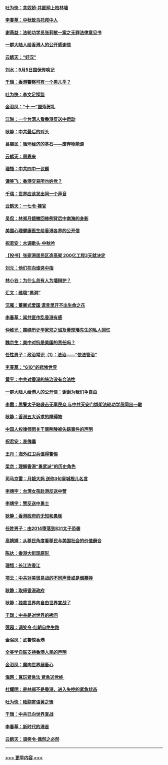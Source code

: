 #### [吐为快：念奴娇‧共匪网上柏林墙](../pages/nsc993/n11519122.md?t=09131444) 
#### [李春草：中秋致乌托邦中人](../pages/nsc993/n11518776.md?t=09131444) 
#### [谢燕益：法轮功学员张莉敏一案之无罪法律意见书](../pages/nsc993/n11517600.md?t=09131444) 
#### [一群大陆人给香港人的公开感谢信](../pages/nsc993/n11514797.md?t=09131444) 
#### [云鹤天：“好汉”](../pages/nsc993/n11513536.md?t=09131444) 
#### [刘水：9月5日国保传唤记](../pages/nsc993/n11513460.md?t=09131444) 
#### [千瑞：香港警察可有一个男儿乎？](../pages/nsc993/n11513109.md?t=09131444) 
#### [吐为快：李文足探监](../pages/nsc993/n11509622.md?t=09131444) 
#### [金浴凤：“十‧一”国殇贺礼](../pages/nsc993/n11509593.md?t=09131444) 
#### [江琳：一个台湾人看香港反送中运动](../pages/nsc993/n11509211.md?t=09131444) 
#### [耿静：中共最后的对头](../pages/nsc993/n11508308.md?t=09131444) 
#### [吕锡民：循环经济的基石——废弃物能源](../pages/nsc993/n11508212.md?t=09131444) 
#### [云鹤天：周恩来](../pages/nsc993/n11508055.md?t=09131444) 
#### [理悟：中共四中一议题](../pages/nsc993/n11507782.md?t=09131444) 
#### [谭笑飞：香港交易所也姓党？](../pages/nsc993/n11507753.md?t=09131444) 
#### [千瑞：世界应该发出同一个声音](../pages/nsc993/n11507290.md?t=09131444) 
#### [云鹤天：一七令‧裸官](../pages/nsc993/n11507177.md?t=09131444) 
#### [吴侃：林郑月娥撤回修例背后中南海的身影](../pages/nsc993/n11506876.md?t=09131444) 
#### [美国心理健康医生给香港各界的公开信](../pages/nsc993/n11506809.md?t=09131444) 
#### [祝君安：水调歌头‧中秋吟](../pages/nsc993/n11506758.md?t=09131444) 
#### [【投书】张家港居民区造高架 200亿工程3天就决定](../pages/nsc993/n11506682.md?t=09131444) 
#### [刘元：他们在向谁竖中指](../pages/nsc993/n11505384.md?t=09131444) 
#### [林小谷：为什么总有人为墙辩护？](../pages/nsc993/n11505226.md?t=09131444) 
#### [汇文：维稳“黑洞”](../pages/nsc993/n11504347.md?t=09131444) 
#### [沉雁：董卿式爱国 谎言里开不出生命之花](../pages/nsc993/n11503215.md?t=09131444) 
#### [李春草：闻共匪作乱香港有感](../pages/nsc993/n11503072.md?t=09131444) 
#### [仲维光：围绕历史学家邓之诚及黄现璠先生的私人回忆](../pages/nsc993/n11501330.md?t=09131444) 
#### [魏京生：美中对抗是美国的责任吗？](../pages/nsc993/n11500723.md?t=09131444) 
#### [任性男子：政治常识（1）：法治——“依法管治”](../pages/nsc993/n11500791.md?t=09131444) 
#### [李春草：“610”的悲惨世界](../pages/nsc993/n11501141.md?t=09131444) 
#### [黄平：中共对香港的统治没有合法性](../pages/nsc993/n11499473.md?t=09131444) 
#### [一群大陆人给港人的公开信：谢谢为我们争自由](../pages/nsc993/n11500402.md?t=09131444) 
#### [李霞：黑警太子站袭击无辜民众 与中共天安门绑架法轮功学员同出一辙](../pages/nsc993/n11499805.md?t=09131444) 
#### [耿静：香港五大诉求的障碍物](../pages/nsc993/n11497578.md?t=09131444) 
#### [中国人权律师团关于唐荆陵被失踪事件的声明](../pages/nsc993/n11500014.md?t=09131444) 
#### [祝君安：哀傀儡](../pages/nsc993/n11499776.md?t=09131444) 
#### [王丹：海外红卫兵值得警惕](../pages/nsc993/n11498138.md?t=09131444) 
#### [梁京：理解香港“勇武派”的历史角色](../pages/nsc993/n11498006.md?t=09131444) 
#### [司马京雷：月娥大妈  送你3句皇城根儿名言](../pages/nsc993/n11497885.md?t=09131444) 
#### [李靖宇：台湾女孩赴港反送中赞](../pages/nsc993/n11497721.md?t=09131444) 
#### [李靖宇：赞反送中勇士](../pages/nsc993/n11497452.md?t=09131444) 
#### [耿静：香港政府的无知和愚昧](../pages/nsc993/n11494238.md?t=09131444) 
#### [任姓男子：由2014堕落到831太子恐袭](../pages/nsc993/n11496683.md?t=09131444) 
#### [高婧婧：从移民角度看移民与美国社会的价值磨合](../pages/nsc993/n11495757.md?t=09131444) 
#### [陈达：香港大街现原形 ](../pages/nsc993/n11495441.md?t=09131444) 
#### [理悟：长江连香江](../pages/nsc993/n11495377.md?t=09131444) 
#### [项云：中共对美贸易战的不同声音或是烟幕弹](../pages/nsc993/n11494929.md?t=09131444) 
#### [耿静：取缔香港政府](../pages/nsc993/n11494218.md?t=09131444) 
#### [耿静：独裁世界向自由世界宣战了](../pages/nsc993/n11494190.md?t=09131444) 
#### [千瑞：中共是对世界的拷问](../pages/nsc993/n11493021.md?t=09131444) 
#### [莲园：调笑令‧红朝自绝生路](../pages/nsc993/n11493011.md?t=09131444) 
#### [金浴凤：武警惊香港](../pages/nsc993/n11492994.md?t=09131444) 
#### [全美学自联支持香港人民的声明](../pages/nsc993/n11492630.md?t=09131444) 
#### [金浴凤：魔向世界展畜心](../pages/nsc993/n11492599.md?t=09131444) 
#### [海网：真玩紧急法 紧急送党终 ](../pages/nsc993/n11492535.md?t=09131444) 
#### [杜耀明：是林郑不是香港，进入失控的紧急状态](../pages/nsc993/n11491420.md?t=09131444) 
#### [吐为快：陆胞寄语黄之锋](../pages/nsc993/n11491117.md?t=09131444) 
#### [千瑞：中共已向世界宣战](../pages/nsc993/n11490123.md?t=09131444) 
#### [李春草：新时代的港首](../pages/nsc993/n11489864.md?t=09131444) 
#### [云鹤天：调笑令·偶然之必然](../pages/nsc993/n11489701.md?t=09131444) 

----
#### [ >>> 更早内容 <<< ](../indexes/nsc993-earlier.md)
